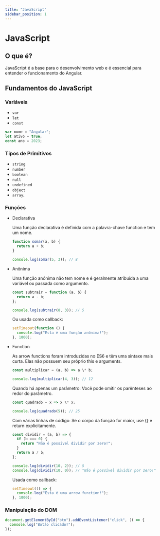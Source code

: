 ```yaml
---
title: "JavaScript"
sidebar_position: 1
---
```


# JavaScript

## O que é?

JavaScript é a base para o desenvolvimento web e é essencial para entender o funcionamento do Angular.

## Fundamentos do JavaScript

### Variáveis

- `var`
- `let`
- `const`

```jsx showLineNumbers
var nome = "Angular";
let ativo = true;
const ano = 2023;
```

### Tipos de Primitivos

- `string`
- `number`
- `boolean`
- `null`
- `undefined`
- `object`
- `array`.

### Funções

- Declarativa

  Uma função declarativa é definida com a palavra-chave function e tem um nome.

  ```jsx live showLineNumbers
  function somar(a, b) {
    return a + b;
  }

  console.log(somar(5, 3)); // 8
  ```

- Anônima

  Uma função anônima não tem nome e é geralmente atribuída a uma variável ou passada como argumento.

  ```jsx showLineNumbers
  const subtrair = function (a, b) {
    return a - b;
  };

  console.log(subtrair(8, 3)); // 5
  ```

  Ou usada como callback:

  ```jsx showLineNumbers
  setTimeout(function () {
    console.log("Esta é uma função anônima!");
  }, 1000);
  ```

- Function

  As arrow functions foram introduzidas no ES6 e têm uma sintaxe mais curta. Elas não possuem seu próprio this e arguments.

  ```jsx showLineNumbers
  const multiplicar = (a, b) => a \* b;

  console.log(multiplicar(4, 3)); // 12
  ```

  Quando há apenas um parâmetro:
  Você pode omitir os parênteses ao redor do parâmetro.

  ```jsx showLineNumbers
  const quadrado = x => x \* x;

  console.log(quadrado(5)); // 25
  ```

  Com várias linhas de código:
  Se o corpo da função for maior, use {} e return explicitamente.

  ```jsx showLineNumbers
  const dividir = (a, b) => {
    if (b === 0) {
      return "Não é possível dividir por zero!";
    }
    return a / b;
  };

  console.log(dividir(10, 2)); // 5
  console.log(dividir(10, 0)); // "Não é possível dividir por zero!"
  ```

  Usada como callback:

  ```jsx showLineNumbers
  setTimeout(() => {
    console.log("Esta é uma arrow function!");
  }, 1000);
  ```

### Manipulação do DOM

```jsx showLineNumbers
document.getElementById("btn").addEventListener("click", () => {
  console.log("Botão clicado!");
});
```
